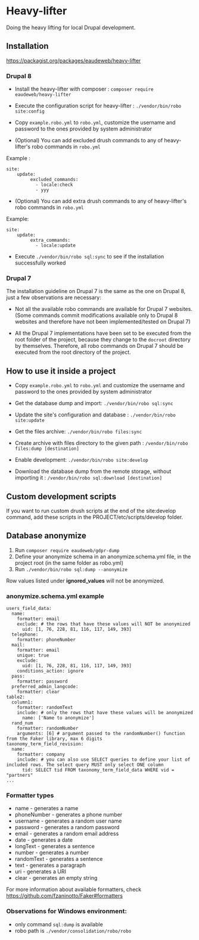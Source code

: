 # Heavy-lifter
Doing the heavy lifting for local Drupal development.

## Installation

https://packagist.org/packages/eaudeweb/heavy-lifter

### Drupal 8

* Install the heavy-lifter with composer : `composer require eaudeweb/heavy-lifter`

* Execute the configuration script for heavy-lifter : `./vendor/bin/robo site:config`

* Copy `example.robo.yml` to `robo.yml`, customize the username and password to the ones provided by system administrator

* (Optional) You can add excluded drush commands to any of heavy-lifter's robo commands in `robo.yml` 

Example : 
```
site:
    update:
         excluded_commands:
           - locale:check
           - yyy
```

* (Optional) You can add extra drush commands to any of heavy-lifter's robo commands in `robo.yml`

Example:
```
site:
    update:
         extra_commands:
           - locale:update
```    

* Execute `./vendor/bin/robo sql:sync` to see if the installation successfully worked

### Drupal 7

The installation guideline on Drupal 7 is the same as the one on Drupal 8, just a few observations are necessary:

* Not all the available robo commands are available for Drupal 7 websites. (Some commands commit modifications available only to Drupal 8 websites and therefore have not been implemented/tested on Drupal 7)

* All the Drupal 7 implementations have been set to be executed from the root folder of the project, because they change to the `docroot` directory by themselves. Therefore, all robo commands on Drupal 7 should be executed from the root directory of the project. 

## How to use it inside a project

* Copy `example.robo.yml` to `robo.yml` and customize the username and password to the ones provided by system administrator

* Get the database dump and import: `./vendor/bin/robo sql:sync`

* Update the site's configuration and database : `./vendor/bin/robo site:update`

* Get the files archive: `./vendor/bin/robo files:sync`

* Create archive with files directory to the given path : `/vendor/bin/robo files:dump [destination]`

* Enable development: `./vendor/bin/robo site:develop`

* Download the database dump from the remote storage, without importing it : `/vendor/bin/robo sql:download [destination]`


## Custom development scripts

If you want to run custom drush scripts at the end of the site:develop command, add these scripts in the PROJECT/etc/scripts/develop folder.


## Database anonymize 

1. Run `composer require eaudeweb/gdpr-dump`
2. Define your anonymize schema in an anonymize.schema.yml file, in the project root (in the same folder as robo.yml)
3. Run `./vendor/bin/robo sql:dump --anonymize`

Row values listed under **ignored_values** will not be anonymized.

### anonymize.schema.yml example

```
users_field_data:
  name:
    formatter: email
    exclude: # the rows that have these values will NOT be anonymized
      uid: [1, 76, 228, 81, 116, 117, 149, 393]
  telephone:
    formatter: phoneNumber
  mail:
    formatter: email
    unique: true
    exclude:
      uid: [1, 76, 228, 81, 116, 117, 149, 393]
    conditions_action: ignore
  pass:
    formatter: password
  preferred_admin_langcode:
    formatter: clear
table2:
  column1:
    formatter: randomText
    include: # only the rows that have these values will be anonymized
      name: ['Name to anonymize']
  rand_num
    formatter: randomNumber
    arguments: [6] # argument passed to the randomNumber() function from the Faker library, max 6 digits
taxonomy_term_field_revision:
  name:
    formatter: company
    include: # you can also use SELECT queries to define your list of included rows. The select query MUST only select ONE column
      tid: SELECT tid FROM taxonomy_term_field_data WHERE vid = "partners"
...
```

### Formatter types

- name - generates a name
- phoneNumber - generates a phone number
- username - generates a random user name
- password - generates a random password
- email - generates a random email address
- date - generates a date
- longText - generates a sentence
- number - generates a number
- randomText - generates a sentence
- text - generates a paragraph
- uri - generates a URI
- clear - generates an empty string

For more information about available formatters, check https://github.com/fzaninotto/Faker#formatters

### Observations for Windows environment:
 - only command `sql:dump` is available
 - robo path is `./vendor/consolidation/robo/robo`
 